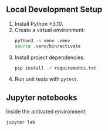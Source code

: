 ## Local Development Setup

1. Install Python ≥3.10.
2. Create a virtual environment:
   ```bash
   python3 -m venv .venv
   source .venv/bin/activate
   ```
3. Install project dependencies:
   ```bash
   pip install -r requirements.txt
   ```
4. Run unit tests with `pytest`.

## Jupyter notebooks
Inside the activated environment:
```bash
jupyter lab
```